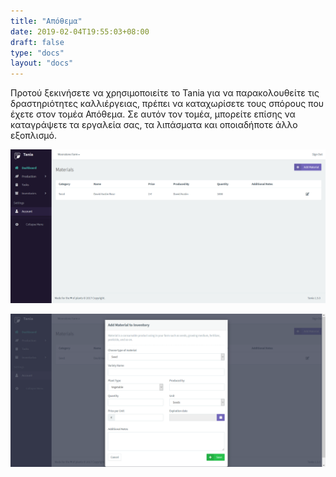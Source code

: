 ```yaml
---
title: "Απόθεμα"
date: 2019-02-04T19:55:03+08:00
draft: false
type: "docs"
layout: "docs"
---
```


Προτού ξεκινήσετε να χρησιμοποιείτε το Tania για να παρακολουθείτε τις δραστηριότητες καλλιέργειας, πρέπει να καταχωρίσετε τους σπόρους που έχετε στον τομέα Απόθεμα. Σε αυτόν τον τομέα, μπορείτε επίσης να καταγράψετε τα εργαλεία σας, τα λιπάσματα και οποιαδήποτε άλλο εξοπλισμό.

![Inventory 1](/docs/inventory_1.PNG)

![Inventory 2](/docs/inventory_2.PNG)
